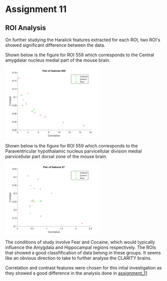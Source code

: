 # Assignment 11
## ROI Analysis 

On further studying the Haralick features extracted for each ROI, two ROI's showed significant difference between the data. 

Shown below is the figure for ROI 559 which corresponds to the Central amygdalar nucleus medial part of the mouse brain. 

<img src="../figs/559roi.jpg" data-canonical-src="../figs/559roi.jpg" width="300" />

Shown below is the figure for ROI 559 which corresponds to the Paraventricular hypothalamic nucleus parvicellular division medial parvicellular part dorsal zone of the mouse brain.

<img src="../figs/87roi.jpg" data-canonical-src="../figs/87roi.jpg" width="300" />

The conditions of study involve Fear and Cocaine, which would typically influence the Amygdala and Hippocampal regions respectively.
The ROIs that showed a good classfification of data belong in these groups. It seems like an obvious direction to take to further analyse the CLARITY brains. 

Correlation and contrast features were chosen for this intial investigation as they showed a good difference in the analysis done in [assignment_11](https://github.com/Upward-Spiral-Science/claritycontrol/blob/master/assignments/a11_WeiWang_classfication_analysis.ipynb)
